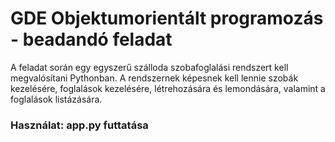 # GDE Objektumorientált programozás - beadandó feladat
A feladat során egy egyszerű szálloda szobafoglalási rendszert kell megvalósítani Pythonban. A rendszernek képesnek kell lennie szobák kezelésére,
foglalások kezelésére, létrehozására és lemondására, valamint a foglalások listázására.
### Használat: app.py futtatása
